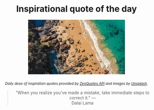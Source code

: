 
<div align="center">

# Inspirational quote of the day

<img src="./data/photo.jpeg" alt="Beautiful nature photo" width="320" height="180">

<sub><i>Daily dose of inspiration quotes provided by [ZenQuotes API](https://zenquotes.io/) and images by [Unsplash](https://unsplash.com/).</i></sub>


<blockquote>&ldquo;When you realize you've made a mistake, take immediate steps to correct it.&rdquo; &mdash; <footer>Dalai Lama</footer></blockquote>

</div>
